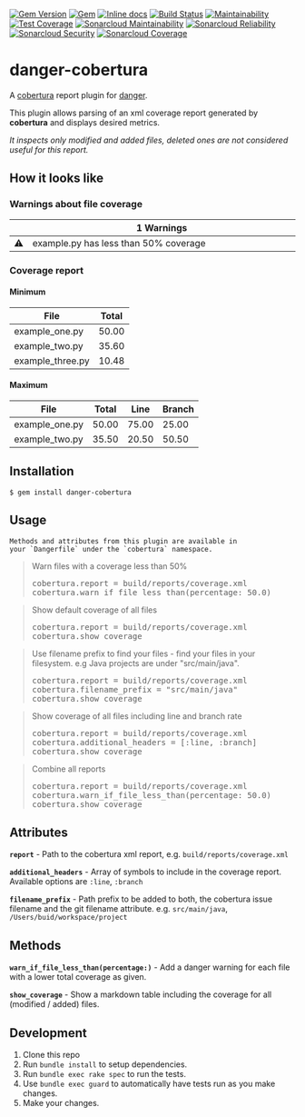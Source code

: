 [![Gem Version](https://badge.fury.io/rb/danger-cobertura.svg)](https://badge.fury.io/rb/danger-cobertura)
[![Gem](https://img.shields.io/gem/dt/danger-cobertura.svg)](https://rubygems.org/gems/danger-cobertura)
[![Inline docs](http://inch-ci.org/github/Kyaak/danger-cobertura.svg?branch=master)](http://inch-ci.org/github/Kyaak/danger-cobertura)
[![Build Status](https://travis-ci.org/Kyaak/danger-cobertura.svg?branch=master)](https://travis-ci.org/Kyaak/danger-cobertura)
[![Maintainability](https://api.codeclimate.com/v1/badges/2e657e2a49ddf9696ece/maintainability)](https://codeclimate.com/github/Kyaak/danger-cobertura/maintainability)
[![Test Coverage](https://api.codeclimate.com/v1/badges/2e657e2a49ddf9696ece/test_coverage)](https://codeclimate.com/github/Kyaak/danger-cobertura/test_coverage)
[![Sonarcloud Maintainability](https://sonarcloud.io/api/project_badges/measure?project=Kyaak_danger-cobertura&metric=sqale_rating)](https://sonarcloud.io/dashboard?id=Kyaak_danger-cobertura)
[![Sonarcloud Reliability](https://sonarcloud.io/api/project_badges/measure?project=Kyaak_danger-cobertura&metric=reliability_rating)](https://sonarcloud.io/dashboard?id=Kyaak_danger-cobertura)
[![Sonarcloud Security](https://sonarcloud.io/api/project_badges/measure?project=Kyaak_danger-cobertura&metric=security_rating)](https://sonarcloud.io/dashboard?id=Kyaak_danger-cobertura)
[![Sonarcloud Coverage](https://sonarcloud.io/api/project_badges/measure?project=Kyaak_danger-cobertura&metric=coverage)](https://sonarcloud.io/dashboard?id=Kyaak_danger-cobertura)

# danger-cobertura

A [cobertura](http://cobertura.github.io/cobertura/) report plugin for [danger](https://danger.systems/ruby).

This plugin allows parsing of an xml coverage report generated by __cobertura__ and displays desired metrics.

_It inspects only modified and added files, deleted ones are not considered useful for this report._

## How it looks like
### Warnings about file coverage
<table>
  <thead>
    <tr>
      <th width="50"></th>
      <th width="100%">
          1 Warnings
      </th>
    </tr>
  </thead>
  <tbody>
    <tr>
      <td><g-emoji alias="warning" fallback-src="https://assets-cdn.github.com/images/icons/emoji/unicode/26a0.png">⚠️</g-emoji></td>
      <td>example.py has less than 50% coverage</td>
    </tr>
  </tbody>
</table>

### Coverage report

#### Minimum 
 
File | Total
-----|-----
example_one.py | 50.00
example_two.py | 35.60
example_three.py | 10.48

#### Maximum 
 
File | Total | Line | Branch
-----|-----|-----|-----
example_one.py | 50.00 | 75.00 | 25.00
example_two.py | 35.50 | 20.50 | 50.50

## Installation

    $ gem install danger-cobertura

## Usage

    Methods and attributes from this plugin are available in
    your `Dangerfile` under the `cobertura` namespace.

<blockquote>Warn files with a coverage less than 50%
<pre>
cobertura.report = build/reports/coverage.xml
cobertura.warn_if_file_less_than(percentage: 50.0)
</pre>
</blockquote>    

<blockquote>Show default coverage of all files 
<pre>
cobertura.report = build/reports/coverage.xml
cobertura.show_coverage
</pre>
</blockquote>   

<blockquote>Use filename prefix to find your files - find your files in your filesystem. e.g Java projects are under "src/main/java".
<pre>
cobertura.report = build/reports/coverage.xml
cobertura.filename_prefix = "src/main/java"
cobertura.show_coverage
</pre>
</blockquote>   

<blockquote>Show coverage of all files including line and branch rate
<pre>
cobertura.report = build/reports/coverage.xml
cobertura.additional_headers = [:line, :branch]
cobertura.show_coverage
</pre>
</blockquote>   

<blockquote>Combine all reports 
<pre>
cobertura.report = build/reports/coverage.xml
cobertura.warn_if_file_less_than(percentage: 50.0)
cobertura.show_coverage
</pre>
</blockquote>  

## Attributes

__`report`__ - Path to the cobertura xml report, e.g. `build/reports/coverage.xml`

__`additional_headers`__ - Array of symbols to include in the coverage report. Available options are `:line`, `:branch`

__`filename_prefix`__ - Path prefix to be added to both, the cobertura issue filename and the git filename attribute. e.g. `src/main/java`, `/Users/buid/workspace/project` 

## Methods

__`warn_if_file_less_than(percentage:)`__ - Add a danger warning for each file with a lower total coverage as given.

__`show_coverage`__ - Show a markdown table including the coverage for all (modified / added) files.

## Development

1. Clone this repo
2. Run `bundle install` to setup dependencies.
3. Run `bundle exec rake spec` to run the tests.
4. Use `bundle exec guard` to automatically have tests run as you make changes.
5. Make your changes.

